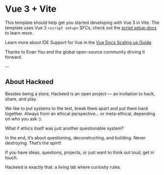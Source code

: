 # Vue 3 + Vite

This template should help get you started developing with Vue 3 in Vite.
The template uses Vue 3 `<script setup>` SFCs, check out the [script setup docs](https://v3.vuejs.org/api/sfc-script-setup.html#sfc-script-setup) to learn more.

Learn more about IDE Support for Vue in the [Vue Docs Scaling up Guide](https://vuejs.org/guide/scaling-up/tooling.html#ide-support).

Thanks to Evan You and the global open-source community driving it forward.

--

## About Hackeed

Besides being a store, Hackeed is an open project — an invitation to hack, share, and play.

We like to put systems to the test, break them apart and put them back together. Always from an ethical perspective… or meta-ethical, depending on who you ask :).

What if ethics itself was just another questionable system?

In the end, it’s about questioning, deconstructing, and building. Never destroying. That’s the spirit!

If you have ideas, questions, projects, or just want to think out loud, get in touch.

Hackeed is exactly that: a living lab where curiosity rules.
